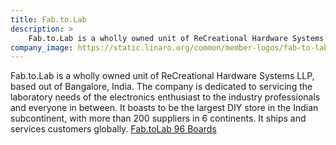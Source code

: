 ```yaml
---
title: Fab.to.Lab
description: >
    Fab.to.Lab is a wholly owned unit of ReCreational Hardware Systems LLP, based out of Bangalore, India. The company is dedicated to servicing the laboratory needs of the electronics enthusiast to the industry professionals and everyone in between.
company_image: https://static.linaro.org/common/member-logos/fab-to-lab.jpg
---
```

Fab.to.Lab is a wholly owned unit of ReCreational Hardware Systems LLP, based out of Bangalore, India. The company is dedicated to servicing the laboratory needs of the electronics enthusiast to the industry professionals and everyone in between. It boasts to be the largest DIY store in the Indian subcontinent, with more than 200 suppliers in 6 continents. It ships and services customers globally. [Fab.toLab 96 Boards](https://www.fabtolab.com/index.php?route=product/manufacturer/info&manufacturer_id=99)
